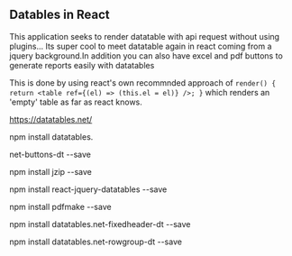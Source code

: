 ## Datables in React

This application seeks to render datatable with api request without using plugins... Its super cool to meet datatable again in react coming from a jquery background.In addition you can also have excel and pdf buttons to generate reports easily with datatables

This is done by using react's own recommnded approach of `render() { return <table ref={(el) => (this.el = el)} />; }` which renders an 'empty' table as far as react knows. 



https://datatables.net/

npm install datatables.

net-buttons-dt --save

npm install jzip --save 

npm install react-jquery-datatables --save

npm install pdfmake --save

npm install datatables.net-fixedheader-dt --save

npm install datatables.net-rowgroup-dt --save
